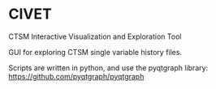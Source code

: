# CIVET
CTSM Interactive Visualization and Exploration Tool

GUI for exploring CTSM single variable history files.

Scripts are written in python, and use the pyqtgraph library:
https://github.com/pyqtgraph/pyqtgraph
